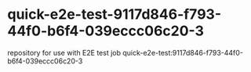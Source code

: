 # quick-e2e-test-9117d846-f793-44f0-b6f4-039eccc06c20-3
repository for use with E2E test job quick-e2e-test:9117d846-f793-44f0-b6f4-039eccc06c20-3
